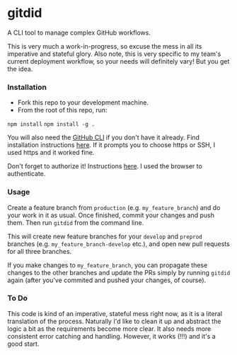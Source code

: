 # gitdid

A CLI tool to manage complex GitHub workflows.

This is very much a work-in-progress, so excuse the mess in all its imperative and stateful glory. Also note, this is very specific to my team's current deployment workflow, so your needs will definitely vary! But you get the idea.

### Installation

- Fork this repo to your development machine.
- From the root of this repo, run:

`npm install`
`npm install -g .`

You will also need the [GitHub CLI](https://cli.github.com/) if you don't have it already. Find installation instructions [here](https://github.com/cli/cli#installation). If it prompts you to choose https or SSH, I used https and it worked fine.

Don't forget to authorize it! Instructions [here](https://cli.github.com/manual/gh_auth_login). I used the browser to authenticate.

### Usage

Create a feature branch from `production` (e.g. `my_feature_branch`) and do your work in it as usual. Once finished, commit your changes and push them. Then run `gitdid` from the command line.

This will create new feature branches for your `develop` and `preprod` branches (e.g. `my_feature_branch-develop` etc.), and open new pull requests for all three branches.

If you make changes to `my_feature_branch`, you can propagate these changes to the other branches and update the PRs simply by running `gitdid` again (after you've commited and pushed your changes, of course).

### To Do

This code is kind of an imperative, stateful mess right now, as it is a literal translation of the process. Naturally I'd like to clean it up and abstract the logic a bit as the requirements become more clear. It also needs more consistent error catching and handling. However, it works (!!!) and it's a good start.